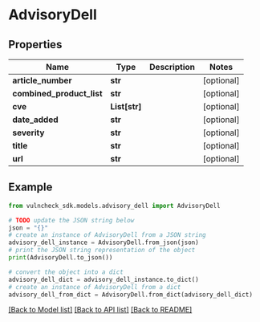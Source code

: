 # AdvisoryDell


## Properties

Name | Type | Description | Notes
------------ | ------------- | ------------- | -------------
**article_number** | **str** |  | [optional] 
**combined_product_list** | **str** |  | [optional] 
**cve** | **List[str]** |  | [optional] 
**date_added** | **str** |  | [optional] 
**severity** | **str** |  | [optional] 
**title** | **str** |  | [optional] 
**url** | **str** |  | [optional] 

## Example

```python
from vulncheck_sdk.models.advisory_dell import AdvisoryDell

# TODO update the JSON string below
json = "{}"
# create an instance of AdvisoryDell from a JSON string
advisory_dell_instance = AdvisoryDell.from_json(json)
# print the JSON string representation of the object
print(AdvisoryDell.to_json())

# convert the object into a dict
advisory_dell_dict = advisory_dell_instance.to_dict()
# create an instance of AdvisoryDell from a dict
advisory_dell_from_dict = AdvisoryDell.from_dict(advisory_dell_dict)
```
[[Back to Model list]](../README.md#documentation-for-models) [[Back to API list]](../README.md#documentation-for-api-endpoints) [[Back to README]](../README.md)


